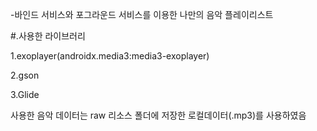 -바인드 서비스와 포그라운드 서비스를 이용한 나만의 음악 플레이리스트

#.사용한 라이브러리

1.exoplayer(androidx.media3:media3-exoplayer)

2.gson

3.Glide

사용한 음악 데이터는 raw 리소스 폴더에 저장한 로컬데이터(.mp3)를 사용하였음
